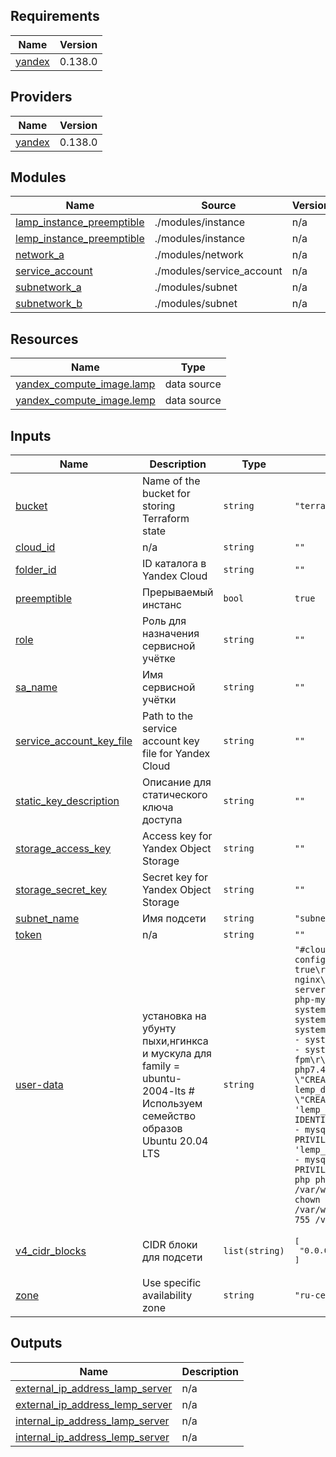 <!-- BEGIN_TF_DOCS -->
## Requirements

| Name | Version |
|------|---------|
| <a name="requirement_yandex"></a> [yandex](#requirement\_yandex) | 0.138.0 |

## Providers

| Name | Version |
|------|---------|
| <a name="provider_yandex"></a> [yandex](#provider\_yandex) | 0.138.0 |

## Modules

| Name | Source | Version |
|------|--------|---------|
| <a name="module_lamp_instance_preemptible"></a> [lamp\_instance\_preemptible](#module\_lamp\_instance\_preemptible) | ./modules/instance | n/a |
| <a name="module_lemp_instance_preemptible"></a> [lemp\_instance\_preemptible](#module\_lemp\_instance\_preemptible) | ./modules/instance | n/a |
| <a name="module_network_a"></a> [network\_a](#module\_network\_a) | ./modules/network | n/a |
| <a name="module_service_account"></a> [service\_account](#module\_service\_account) | ./modules/service_account | n/a |
| <a name="module_subnetwork_a"></a> [subnetwork\_a](#module\_subnetwork\_a) | ./modules/subnet | n/a |
| <a name="module_subnetwork_b"></a> [subnetwork\_b](#module\_subnetwork\_b) | ./modules/subnet | n/a |

## Resources

| Name | Type |
|------|------|
| [yandex_compute_image.lamp](https://registry.terraform.io/providers/yandex-cloud/yandex/0.138.0/docs/data-sources/compute_image) | data source |
| [yandex_compute_image.lemp](https://registry.terraform.io/providers/yandex-cloud/yandex/0.138.0/docs/data-sources/compute_image) | data source |

## Inputs

| Name | Description | Type | Default | Required |
|------|-------------|------|---------|:--------:|
| <a name="input_bucket"></a> [bucket](#input\_bucket) | Name of the bucket for storing Terraform state | `string` | `"terraform-state-bucket"` | no |
| <a name="input_cloud_id"></a> [cloud\_id](#input\_cloud\_id) | n/a | `string` | `""` | no |
| <a name="input_folder_id"></a> [folder\_id](#input\_folder\_id) | ID каталога в Yandex Cloud | `string` | `""` | no |
| <a name="input_preemptible"></a> [preemptible](#input\_preemptible) | Прерываемый инстанс | `bool` | `true` | no |
| <a name="input_role"></a> [role](#input\_role) | Роль для назначения сервисной учётке | `string` | `""` | no |
| <a name="input_sa_name"></a> [sa\_name](#input\_sa\_name) | Имя сервисной учётки | `string` | `""` | no |
| <a name="input_service_account_key_file"></a> [service\_account\_key\_file](#input\_service\_account\_key\_file) | Path to the service account key file for Yandex Cloud | `string` | `""` | no |
| <a name="input_static_key_description"></a> [static\_key\_description](#input\_static\_key\_description) | Описание для статического ключа доступа | `string` | `""` | no |
| <a name="input_storage_access_key"></a> [storage\_access\_key](#input\_storage\_access\_key) | Access key for Yandex Object Storage | `string` | `""` | no |
| <a name="input_storage_secret_key"></a> [storage\_secret\_key](#input\_storage\_secret\_key) | Secret key for Yandex Object Storage | `string` | `""` | no |
| <a name="input_subnet_name"></a> [subnet\_name](#input\_subnet\_name) | Имя подсети | `string` | `"subnet_name"` | no |
| <a name="input_token"></a> [token](#input\_token) | n/a | `string` | `""` | no |
| <a name="input_user-data"></a> [user-data](#input\_user-data) | установка на убунту пыхи,нгинкса и мускула для family = ubuntu-2004-lts # Используем семейство образов Ubuntu 20.04 LTS | `string` | `"#cloud-config\r\npackage_update: true\r\npackages:\r\n  - nginx\r\n  - mariadb-server\r\n  - php-fpm\r\n  - php-mysql\r\nruncmd:\r\n  - systemctl enable nginx\r\n  - systemctl start nginx\r\n  - systemctl enable mariadb\r\n  - systemctl start mariadb\r\n  - systemctl enable php7.4-fpm\r\n  - systemctl start php7.4-fpm\r\n  - mysql -e \"CREATE DATABASE lemp_db;\"\r\n  - mysql -e \"CREATE USER 'lemp_user'@'localhost' IDENTIFIED BY 'p@rol';\"\r\n  - mysql -e \"GRANT ALL PRIVILEGES ON lemp_db.* TO 'lemp_user'@'localhost';\"\r\n  - mysql -e \"FLUSH PRIVILEGES;\"\r\n  - echo \"<?php phpinfo(); ?>\" > /var/www/html/index.php\r\n  - chown -R www-data:www-data /var/www/html\r\n  - chmod -R 755 /var/www/html\r\n"` | no |
| <a name="input_v4_cidr_blocks"></a> [v4\_cidr\_blocks](#input\_v4\_cidr\_blocks) | CIDR блоки для подсети | `list(string)` | <pre>[<br/>  "0.0.0.0/0"<br/>]</pre> | no |
| <a name="input_zone"></a> [zone](#input\_zone) | Use specific availability zone | `string` | `"ru-central1-a"` | no |

## Outputs

| Name | Description |
|------|-------------|
| <a name="output_external_ip_address_lamp_server"></a> [external\_ip\_address\_lamp\_server](#output\_external\_ip\_address\_lamp\_server) | n/a |
| <a name="output_external_ip_address_lemp_server"></a> [external\_ip\_address\_lemp\_server](#output\_external\_ip\_address\_lemp\_server) | n/a |
| <a name="output_internal_ip_address_lamp_server"></a> [internal\_ip\_address\_lamp\_server](#output\_internal\_ip\_address\_lamp\_server) | n/a |
| <a name="output_internal_ip_address_lemp_server"></a> [internal\_ip\_address\_lemp\_server](#output\_internal\_ip\_address\_lemp\_server) | n/a |
<!-- END_TF_DOCS -->